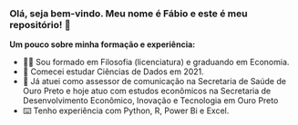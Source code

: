 ### Olá, seja bem-vindo. Meu nome é Fábio e este é meu repositório! 👋

<b>Um pouco sobre minha formação e experiência:</b>

- 🙋‍♂️ Sou formado em Filosofia (licenciatura) e graduando em Economia.
- 🎲 Comecei estudar Ciências de Dados em 2021.
- 👔 Já atuei como assessor de comunicação na Secretaria de Saúde de Ouro Preto e hoje atuo com estudos econômicos na Secretaria de Desenvolvimento Econômico, Inovação e Tecnologia em Ouro Preto
- ⌨️ Tenho experiência com Python, R, Power Bi e Excel. 

